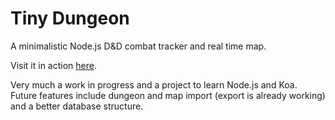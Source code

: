 # Tiny Dungeon

A minimalistic Node.js D&D combat tracker and real time map.

Visit it in action [here](http://idiot.sh/tinydungeon).

Very much a work in progress and a project to learn Node.js and Koa. Future features include dungeon and map import (export is already working) and a better database structure.
